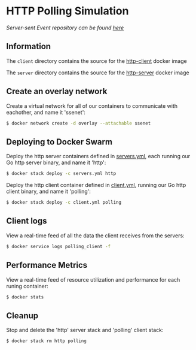 # HTTP Polling Simulation
*Server-sent Event repository can be found [here](https://github.com/yevshev/server-sent)*

## Information
The `client` directory contains the source for the [http-client](https://hub.docker.com/repository/docker/yevshev/http-client) docker image 

The `server` directory contains the source for the [http-server](https://hub.docker.com/repository/docker/yevshev/http-server) docker image

## Create an overlay network
Create a virtual network for all of our containers to communicate with eachother, and name it 'ssenet':
```sh
$ docker network create -d overlay --attachable ssenet
```

## Deploying to Docker Swarm
Deploy the http server containers defined in [servers.yml](https://github.com/yevshev/polling/blob/master/servers.yml), each running our Go http server binary, and name it 'http':

```sh
$ docker stack deploy -c servers.yml http
```
Deploy the http client container defined in [client.yml](https://github.com/yevshev/polling/blob/master/client.yml), running our Go http client binary, and name it 'polling':

```sh
$ docker stack deploy -c client.yml polling
```

## Client logs
View a real-time feed of all the data the client receives from the servers:
```sh
$ docker service logs polling_client -f
```

## Performance Metrics
View a real-time feed of resource utilization and performance for each runing container:
```sh
$ docker stats
```

## Cleanup
Stop and delete the 'http' server stack and 'polling' client stack:
```sh
$ docker stack rm http polling
```